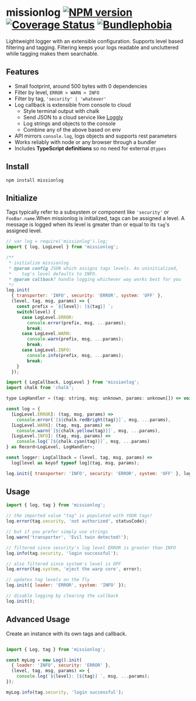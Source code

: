 # missionlog [![NPM version][npm-image]][npm-url] [![Coverage Status](https://coveralls.io/repos/github/rmartone/missionlog/badge.svg?branch=master)](https://coveralls.io/github/rmartone/missionlog?branch=master) [![Bundlephobia](https://badgen.net/bundlephobia/minzip/missionlog)](https://bundlephobia.com/result?p=missionlog)

[npm-image]: https://img.shields.io/npm/v/missionlog.svg?style=flat
[npm-url]: https://www.npmjs.com/package/missionlog

Lightweight logger with an extensible configuration. Supports level based filtering and tagging. Filtering keeps your logs readable and uncluttered while tagging makes them searchable.

## Features
* Small footprint, around 500 bytes with 0 dependencies
* Filter by level, `ERROR > WARN > INFO`
* Filter by tag, `'security' | 'whatever'`
* Log callback is extensible from console to cloud
  * Style terminal output with chalk
  * Send JSON to a cloud service like [Loggly](https://www.loggly.com/)
  * Log strings and objects to the console
  * Combine any of the above based on env
* API mirrors `console.log`, logs objects and supports rest parameters
* Works reliably with node or any browser through a bundler
* Includes **TypeScript definitions** so no need for external `@types`


## Install
```shell
npm install missionlog
```

## Initialize

Tags typically refer to a subsystem or component like `'security'` or `FooBar.name`.When missionlog is initialized, tags can be assigned a level. A message is logged when its level is greater than or equal to its `tag`'s assigned level.

```javascript
// var log = require('missionlog').log;
import { log, LogLevel } from 'missionlog';

/**
 * initialize missionlog
 * @param config JSON which assigns tags levels. An uninitialized,
 *    tag's level defaults to INFO.
 * @param callback? handle logging whichever way works best for you
 */
log.init(
  { transporter: 'INFO', security: 'ERROR', system: 'OFF' },
  (level, tag, msg, params) => {
    const prefix = `${level}: [${tag}] `;
    switch(level) {
      case LogLevel.ERROR:
        console.error(prefix, msg, ...params);
        break;
      case LogLevel.WARN:
        console.warn(prefix, msg, ...params);
        break;
      case LogLevel.INFO:
        console.info(prefix, msg, ...params);
        break;
    }
  });
```

``` javascript
import { LogCallback, LogLevel } from 'missionlog';
import chalk from 'chalk';

type LogHandler = (tag: string, msg: unknown, params: unknown[]) => void;

const log = {
  [LogLevel.ERROR]: (tag, msg, params) =>
    console.error(`[${chalk.redBright(tag)}]`, msg, ...params),
  [LogLevel.WARN]: (tag, msg, params) =>
    console.warn(`[${chalk.yellow(tag)}]`, msg, ...params),
  [LogLevel.INFO]: (tag, msg, params) =>
    console.log(`[${chalk.cyan(tag)}]`, msg, ...params)
} as Record<LogLevel, LogHandler>;

const logger: LogCallback = (level, tag, msg, params) =>
  log[level as keyof typeof log](tag, msg, params);

log.init({ transporter: 'INFO', security: 'ERROR', system: 'OFF' }, logger);

```

## Usage
```javascript
import { log, tag } from 'missionlog';

// the imported value "tag" is populated with YOUR tags!
log.error(tag.security, 'not authorized', statusCode);

// but if you prefer simply use strings
log.warn('transporter', 'Evil twin detected!');

// filtered since security's log level ERROR is greater than INFO
log.info(tag.security, 'login successful');

// also filtered since system's level is OFF
log.error(tag.system, 'eject the warp core', error);

// updates tag levels on the fly
log.init({ loader: 'ERROR', system: 'INFO' });

// disable logging by clearing the callback
log.init();
```
## Advanced Usage
Create an instance with its own tags and callback.
```javascript

import { Log, tag } from 'missionlog';

const myLog = new Log().init(
  { loader: 'INFO', security: 'ERROR' },
  (level, tag, msg, params) => {
    console.log(`${level}: [${tag}] `, msg, ...params);
});

myLog.info(tag.security, 'login successful');
```